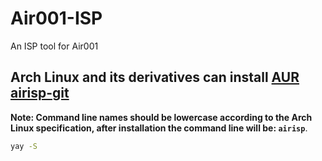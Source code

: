 # Air001-ISP
An ISP tool for Air001

## Arch Linux and its derivatives can install [AUR airisp-git](https://aur.archlinux.org/packages/airisp-git)

**Note: Command line names should be lowercase according to the Arch Linux specification, after installation the command line will be: `airisp`**.

```bash
yay -S
```
